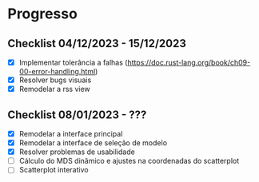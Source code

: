 # Progresso
## Checklist 04/12/2023 - 15/12/2023
- [x] Implementar tolerância a falhas (https://doc.rust-lang.org/book/ch09-00-error-handling.html)
- [x] Resolver bugs visuais
- [x] Remodelar a rss view

## Checklist 08/01/2023 - ???
- [x] Remodelar a interface principal
- [x] Remodelar a interface de seleção de modelo
- [x] Resolver problemas de usabilidade
- [ ] Cálculo do MDS dinâmico e ajustes na coordenadas do scatterplot
- [ ] Scatterplot interativo